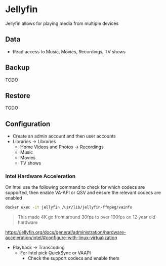 <!--
SPDX-FileCopyrightText: Andrew Hayzen <ahayzen@gmail.com>

SPDX-License-Identifier: MPL-2.0
-->

# Jellyfin

Jellyfin allows for playing media from multiple devices

## Data

  - Read access to Music, Movies, Recordings, TV shows

## Backup

TODO

## Restore

TODO

## Configuration

  - Create an admin account and then user accounts
  - Libraries -> Libraries
    - Home Videos and Photos -> Recordings
    - Music
    - Movies
    - TV shows

### Intel Hardware Acceleration

On Intel use the following command to check for which codecs are supported,
then enable VA-API or QSV and ensure the relevant codecs are enabled

```sh
docker exec -it jellyfin /usr/lib/jellyfin-ffmpeg/vainfo
```

> This made 4K go from around 30fps to over 100fps on 12 year old hardware

https://jellyfin.org/docs/general/administration/hardware-acceleration/intel/#configure-with-linux-virtualization

  - Playback -> Transcoding
    - For Intel pick QuickSync or VAAPI
      - Check the support codecs and enable them
